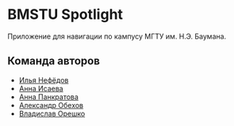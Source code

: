 # BMSTU Spotlight

Приложение для навигации по кампусу МГТУ им. Н.Э. Баумана.
## Команда авторов

- [Илья Нефёдов](https://github.com/ilyaniafiodau)
- [Анна Исаева](https://github.com/cr3at1v3annis)
- [Анна Панкратова](https://github.com/iamDolorem)
- [Александр Обехов]()
- [Владислав Орешко]()
